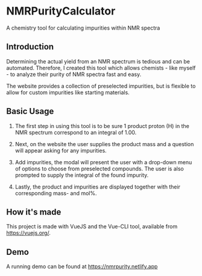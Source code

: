 # NMRPurityCalculator
A chemistry tool for calculating impurities within NMR spectra

## Introduction
Determining the actual yield from an NMR spectrum is tedious and can be automated. 
Therefore, I created this tool which allows chemists - like myself - to analyze their purity of NMR spectra fast and easy.

The website provides a collection of preselected impurities, but is flexible to allow for custom impurities like starting materials.

## Basic Usage

1. The first step in using this tool is to be sure 1 product proton (H) in the NMR spectrum correspond to an integral of 1.00.

1. Next, on the website the user supplies the product mass and a question will appear asking for any impurities.

1. Add impurities, the modal will present the user with a drop-down menu of options to choose from preselected compounds.
The user is also prompted to supply the integral of the found impurity. 

1. Lastly, the product and impurities are displayed together with their corresponding mass- and mol%.

## How it's made
This project is made with VueJS and the Vue-CLI tool, available from https://vuejs.org/.

## Demo
A running demo can be found at https://nmrpurity.netlify.app
